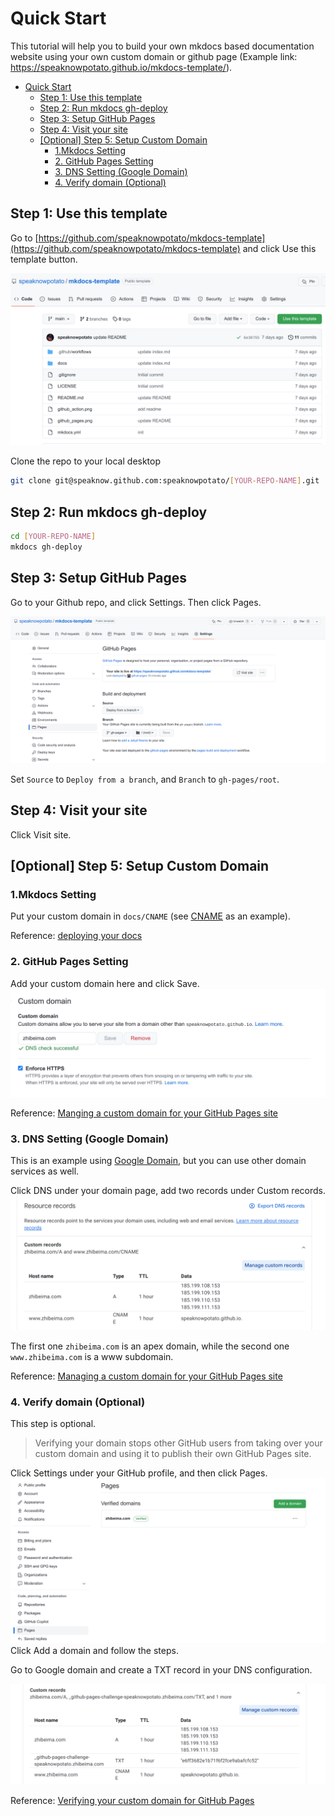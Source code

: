 # Quick Start

This tutorial will help you to build your own mkdocs based documentation website using your own custom domain or github page (Example link: https://speaknowpotato.github.io/mkdocs-template/).

- [Quick Start](#quick-start)
  - [Step 1: Use this template](#step-1-use-this-template)
  - [Step 2: Run mkdocs gh-deploy](#step-2-run-mkdocs-gh-deploy)
  - [Step 3: Setup GitHub Pages](#step-3-setup-github-pages)
  - [Step 4: Visit your site](#step-4-visit-your-site)
  - [[Optional] Step 5: Setup Custom Domain](#optional-step-5-setup-custom-domain)
    - [1.Mkdocs Setting](#1mkdocs-setting)
    - [2. GitHub Pages Setting](#2-github-pages-setting)
    - [3. DNS Setting (Google Domain)](#3-dns-setting-google-domain)
    - [4. Verify domain (Optional)](#4-verify-domain-optional)


## Step 1: Use this template
Go to [https://github.com/speaknowpotato/mkdocs-template](https://github.com/speaknowpotato/mkdocs-template) and click Use this template button.

![use this template](use_this_template.png)


Clone the repo to your local desktop
```bash
git clone git@speaknow.github.com:speaknowpotato/[YOUR-REPO-NAME].git

```

## Step 2: Run mkdocs gh-deploy

```bash
cd [YOUR-REPO-NAME]
mkdocs gh-deploy
```

## Step 3: Setup GitHub Pages
Go to your Github repo, and click Settings. 
Then click Pages.

![github pages](github_pages.png)

Set `Source` to `Deploy from a branch`, and `Branch` to `gh-pages/root`.

## Step 4: Visit your site

Click Visit site.


## [Optional] Step 5: Setup Custom Domain

### 1.Mkdocs Setting
Put your custom domain in `docs/CNAME` (see [CNAME](https://github.com/speaknowpotato/mkdocs-template/blob/main/docs/CNAME) as an example). 


Reference: [deploying your docs](https://www.mkdocs.org/user-guide/deploying-your-docs/)



### 2. GitHub Pages Setting
Add your custom domain here and click Save. 
![custom domain](custom_domain.png)

Reference: [Manging a custom domain for your GitHub Pages site](https://docs.github.com/en/pages/configuring-a-custom-domain-for-your-github-pages-site/managing-a-custom-domain-for-your-github-pages-site#configuring-an-apex-domain-and-the-www-subdomain-variant)

### 3. DNS Setting (Google Domain)
This is an example using [Google Domain](https://domains.google.com/), but you can use other domain services as well.

Click DNS under your domain page, add two records under Custom records.
![google domain dns](google_domains_dns.png)

The first one `zhibeima.com` is an apex domain, while the second one `www.zhibeima.com` is a www subdomain.

Reference: [Managing a custom domain for your GitHub Pages site](https://docs.github.com/en/pages/configuring-a-custom-domain-for-your-github-pages-site/managing-a-custom-domain-for-your-github-pages-site)


### 4. Verify domain (Optional)
This step is optional.

>Verifying your domain stops other GitHub users from taking over your custom domain and using it to publish their own GitHub Pages site. 

Click Settings under your GitHub profile, and then click Pages.
![verify domain](verify_domain.png)
Click Add a domain and follow the steps.


Go to Google domain and create a TXT record in your DNS configuration.

![google domain](google_domain_custom_records.png)


Reference: [Verifying your custom domain for GitHub Pages](https://docs.github.com/en/pages/configuring-a-custom-domain-for-your-github-pages-site/verifying-your-custom-domain-for-github-pages)






